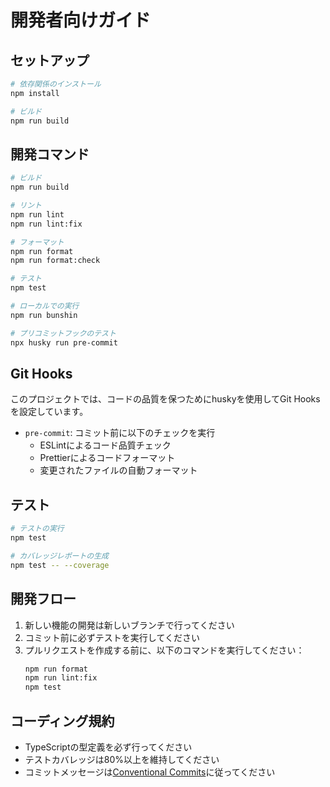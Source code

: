 # 開発者向けガイド

## セットアップ

```bash
# 依存関係のインストール
npm install

# ビルド
npm run build
```

## 開発コマンド

```bash
# ビルド
npm run build

# リント
npm run lint
npm run lint:fix

# フォーマット
npm run format
npm run format:check

# テスト
npm test

# ローカルでの実行
npm run bunshin

# プリコミットフックのテスト
npx husky run pre-commit
```

## Git Hooks

このプロジェクトでは、コードの品質を保つためにhuskyを使用してGit Hooksを設定しています。

- `pre-commit`: コミット前に以下のチェックを実行
  - ESLintによるコード品質チェック
  - Prettierによるコードフォーマット
  - 変更されたファイルの自動フォーマット

## テスト

```bash
# テストの実行
npm test

# カバレッジレポートの生成
npm test -- --coverage
```

## 開発フロー

1. 新しい機能の開発は新しいブランチで行ってください
2. コミット前に必ずテストを実行してください
3. プルリクエストを作成する前に、以下のコマンドを実行してください：
   ```bash
   npm run format
   npm run lint:fix
   npm test
   ```

## コーディング規約

- TypeScriptの型定義を必ず行ってください
- テストカバレッジは80%以上を維持してください
- コミットメッセージは[Conventional Commits](https://www.conventionalcommits.org/)に従ってください 